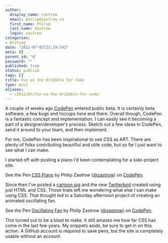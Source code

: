 ```yaml
---
author:
  display_name: zastrow
  email: philip@zastrow.co
  first_name: Philip
  last_name: Zastrow
  login: zastrow
categories:
- Writing
date: "2012-07-02T22:29:34Z"
meta: {}
parent_id: "0"
password: ""
published: true
status: publish
tags: []
title: Fun on the Dribbble for Code
type: post
aliases:
  - /2012/07/fun-on-the-dribbble-for-code/
---
```

<p>A couple of weeks ago <a href="http://www.codepen.io">CodePen</a> entered public beta. It is certainly beta software, a few bugs and hiccups here and there. Overall though, CodePen is a fantastic concept and implementation. I can easily see it becoming a part of a designer/developer’s process. Sketch out a few ideas in CodePen, send it around to your team, and then implement.</p>
<p>For me, CodePen has been inspirational to see CSS as ART. There are plenty of folks contributing beautiful and utile code, but so far I just want to see what I can make.</p>
<p>I started off with posting a piano I’d been contemplating for a side-project site.</p>
<p data-height="300" data-theme-id="21151" data-slug-hash="oDBki" data-default-tab="css,result" data-user="zastrow" data-embed-version="2" class="codepen">See the Pen <a href="http://codepen.io/zastrow/pen/oDBki/">CSS Piano</a> by Philip Zastrow (<a href="http://codepen.io/zastrow">@zastrow</a>) on <a href="http://codepen.io">CodePen</a>.</p>
<p><script async="" src="//assets.codepen.io/assets/embed/ei.js"></script></p>
<p>Since then I’ve posted a <a href="http://codepen.io/phanza/pen/piggy/2">cartoon pig</a> and the new <a href="http://codepen.io/phanza/pen/7/4">Twitterbird</a> created using just HTML and CSS. Those trials left me wondering what else I can make using CSS. That thought led to a Saturday afternoon project of creating an animated oscillating fan.</p>
<p data-height="300" data-theme-id="21151" data-slug-hash="uhzfl" data-default-tab="css,result" data-user="zastrow" data-embed-version="2" class="codepen">See the Pen <a href="http://codepen.io/zastrow/pen/uhzfl/">Oscillating Fan</a> by Philip Zastrow (<a href="http://codepen.io/zastrow">@zastrow</a>) on <a href="http://codepen.io">CodePen</a>.</p>
<p><script async="" src="//assets.codepen.io/assets/embed/ei.js"></script></p>
<p>This turned out to be a blast to make. It still amazes me how far CSS has come in the last few years. My snippets aside, be sure to get in on this action. A GitHub account is required to save pens, but the site is completely usable without an account.</p>
